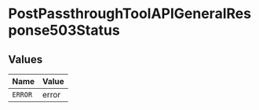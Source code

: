 # PostPassthroughToolAPIGeneralResponse503Status


## Values

| Name    | Value   |
| ------- | ------- |
| `ERROR` | error   |